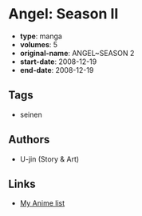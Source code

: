 # Angel: Season II

-   **type**: manga
-   **volumes**: 5
-   **original-name**: ANGEL~SEASON 2
-   **start-date**: 2008-12-19
-   **end-date**: 2008-12-19

## Tags

-   seinen

## Authors

-   U-jin (Story & Art)

## Links

-   [My Anime list](https://myanimelist.net/manga/23367/Angel__Season_II)
